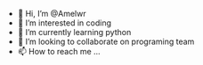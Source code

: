 - 👋 Hi, I’m @Amelwr
- 👀 I’m interested in coding
- 🌱 I’m currently learning python
- 💞️ I’m looking to collaborate on programing team
- 📫 How to reach me ...

<!---
Amelwr/Amelwr is a ✨ special ✨ repository because its `README.md` (this file) appears on your GitHub profile.
You can click the Preview link to take a look at your changes.
--->
